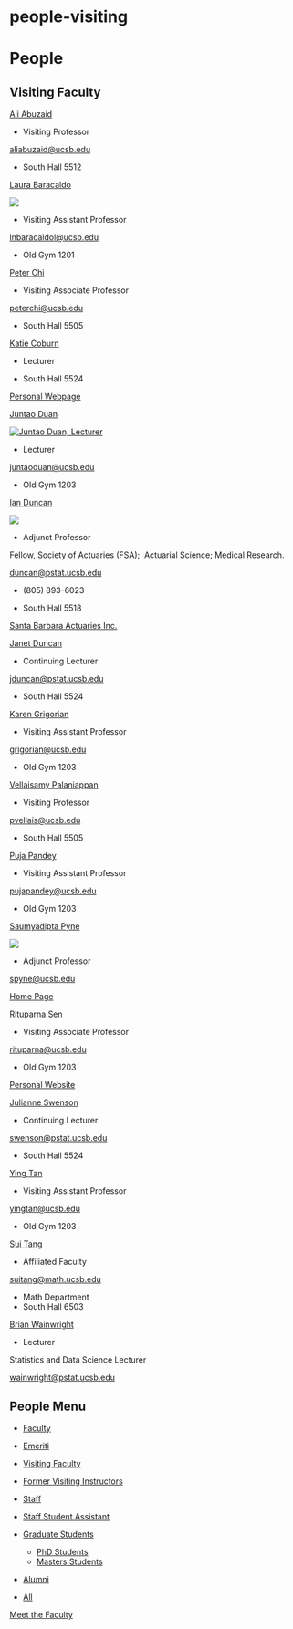 # people-visiting

# People

## Visiting Faculty

[Ali Abuzaid](/people/ali-abuzaid)

- Visiting Professor

[aliabuzaid@ucsb.edu](mailto:aliabuzaid@ucsb.edu)

- South Hall 5512

[Laura Baracaldo](/people/laura-baracaldo)

[![](https://www.pstat.ucsb.edu/sites/default/files/styles/people_view/public/people/photo/Laura%20Baracaldo_PSTAT_001.jpg?itok=F6hn0YuG)](/people/laura-baracaldo)

- Visiting Assistant Professor

[lnbaracaldol@ucsb.edu](mailto:lnbaracaldol@ucsb.edu)

- Old Gym 1201

[Peter Chi](/people/peter-chi)

- Visiting Associate Professor

[peterchi@ucsb.edu](mailto:peterchi@ucsb.edu)

- South Hall 5505

[Katie Coburn](/people/katie-coburn)

- Lecturer

<!--THE END-->

- South Hall 5524

[Personal Webpage](https://katiecoburn.github.io)

[Juntao Duan](/people/juntao-duan)

[![Juntao Duan, Lecturer](https://www.pstat.ucsb.edu/sites/default/files/styles/people_view/public/people/photo/juntaoduan.jpg?itok=lHh2040u "Juntao Duan")](/people/juntao-duan)

- Lecturer

[juntaoduan@ucsb.edu](mailto:juntaoduan@ucsb.edu)

- Old Gym 1203

[Ian Duncan](/people/ian-duncan)

[![](https://www.pstat.ucsb.edu/sites/default/files/styles/people_view/public/people/photo/2013_Duncan_Ian.jpg?itok=lp-5cZ60)](/people/ian-duncan)

- Adjunct Professor

Fellow, Society of Actuaries (FSA);  Actuarial Science; Medical Research. 

[duncan@pstat.ucsb.edu](mailto:duncan@pstat.ucsb.edu)

- (805) 893-6023

<!--THE END-->

- South Hall 5518

[Santa Barbara Actuaries Inc.](http://www.sbactuaries.com)

[Janet Duncan](/people/janet-duncan)

- Continuing Lecturer

[jduncan@pstat.ucsb.edu](mailto:jduncan@pstat.ucsb.edu)

- South Hall 5524

[Karen Grigorian](/people/karen-grigorian)

- Visiting Assistant Professor

[grigorian@ucsb.edu](mailto:grigorian@ucsb.edu)

- Old Gym 1203

[Vellaisamy Palaniappan](/people/vellaisamy-palaniappan)

- Visiting Professor

[pvellais@ucsb.edu](mailto:pvellais@ucsb.edu)

- South Hall 5505

[Puja Pandey](/people/puja-pandey)

- Visiting Assistant Professor

[pujapandey@ucsb.edu](mailto:pujapandey@ucsb.edu)

- Old Gym 1203

[Saumyadipta Pyne](/people/saumyadipta-pyne)

[![](https://www.pstat.ucsb.edu/sites/default/files/styles/people_view/public/people/photo/SPyne.jpg?itok=AeMMqXPL)](/people/saumyadipta-pyne)

- Adjunct Professor

[spyne@ucsb.edu](mailto:spyne@ucsb.edu)

[Home Page](https://www.healthanalytics.net/spyne/profile.html)

[Rituparna Sen](/people/rituparna-sen)

- Visiting Associate Professor

[rituparna@ucsb.edu](mailto:rituparna@ucsb.edu)

- Old Gym 1203

[Personal Website](https://www.isibang.ac.in/~rsen/)

[Julianne Swenson](/people/julianne-swenson)

- Continuing Lecturer

[swenson@pstat.ucsb.edu](mailto:swenson@pstat.ucsb.edu)

- South Hall 5524

[Ying Tan](/people/ying-tan)

- Visiting Assistant Professor

[yingtan@ucsb.edu](mailto:yingtan@ucsb.edu)

- Old Gym 1203

[Sui Tang](/people/sui-tang)

- Affiliated Faculty

[suitang@math.ucsb.edu](mailto:suitang@math.ucsb.edu)

- Math Department
- South Hall 6503

[Brian Wainwright](/people/brian-wainwright)

- Lecturer

Statistics and Data Science Lecturer

[wainwright@pstat.ucsb.edu](mailto:wainwright@pstat.ucsb.edu)

## People Menu

- [Faculty](/people/academic "Faculty")
- [Emeriti](/people/emeriti "Emeriti")
- [Visiting Faculty](/people/visiting "Visiting Faculty")
- [Former Visiting Instructors](/people/lecturer "Former Visiting Instructors")
- [Staff](/people/staff)
- [Staff Student Assistant](/people/researcher "Staff Student Assistant")
- [Graduate Students](/people/student "Graduate Students")
  
  - [PhD Students](/people/student/phd "PhD Students")
  - [Masters Students](/people/student/masters "Masters Students")
- [Alumni](/people/alumni)
- [All](/people/all)

[Meet the Faculty](/people/meet-the-faculty)